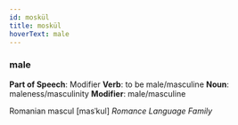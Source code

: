 ```yaml
---
id: moskül
title: moskül
hoverText: male
---
```


### male

**Part of Speech**: Modifier
**Verb**: to be male/masculine
**Noun**: maleness/masculinity
**Modifier**: male/masculine

Romanian mascul [masˈkul]
*Romance Language Family*